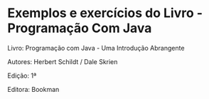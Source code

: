 # Exemplos e exercícios do Livro - Programação Com Java
Livro: Programação com Java - Uma Introdução Abrangente

Autores: Herbert Schildt / Dale Skrien

Edição: 1ª

Editora: Bookman 
